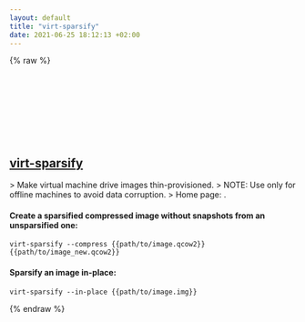 ```yaml
---
layout: default
title: "virt-sparsify"
date: 2021-06-25 18:12:13 +02:00
---
```

{% raw %}
<h2 id="virt-sparsify">
  <a href="/en/common/virt-sparsify.html">virt-sparsify</a> <a href="#virt-sparsify"><svg class="icon">
    <use href="/assets/images/unicode_sprite.svg#link" />
  </svg></a>
</h2>
> Make virtual machine drive images thin-provisioned.
> NOTE: Use only for offline machines to avoid data corruption.
> Home page: <https://libguestfs.org/>.

#### Create a sparsified compressed image without snapshots from an unsparsified one:
```shell
virt-sparsify --compress {{path/to/image.qcow2}} {{path/to/image_new.qcow2}}
```
#### Sparsify an image in-place:
```shell
virt-sparsify --in-place {{path/to/image.img}}
```
{% endraw %}